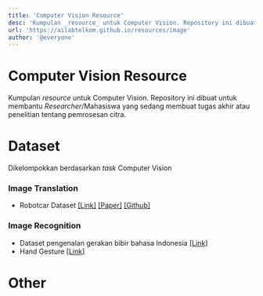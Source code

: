 ```yaml
---
title: 'Computer Vision Resource'
desc: 'Kumpulan _resource_ untuk Computer Vision. Repository ini dibuat untuk membantu _Researcher_ ataupun Mahasiswa yang sedang membuat tugas akhir atau penelitian tentang pemrosesan citra..'
url: 'https://ailabtelkom.github.io/resources/image'
author: '@everyone'
---
```



# Computer Vision Resource

Kumpulan _resource_ untuk Computer Vision. Repository ini dibuat untuk membantu _Researcher_/Mahasiswa yang sedang membuat tugas akhir atau penelitian tentang pemrosesan citra.

# Dataset
Dikelompokkan berdasarkan _task_ Computer Vision

### Image Translation
- Robotcar Dataset [[Link]](https://robotcar-dataset.robots.ox.ac.uk/datasets/) [[Paper]](https://arxiv.org/pdf/1809.09767.pdf) [[Github]](https://github.com/AAnoosheh/ToDayGAN)

### Image Recognition
- Dataset pengenalan gerakan bibir bahasa Indonesia [[Link]](https://drive.google.com/drive/folders/1OQQ9UKMzuy56kJ7-A8j9-77gKUhY0shZ)
- Hand Gesture [[Link]](https://20bn.com/datasets/jester)

# Other
